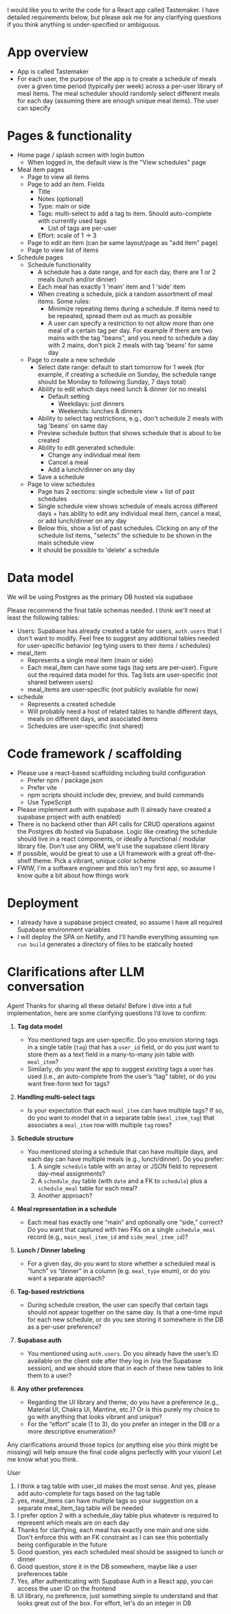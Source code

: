 I would like you to write the code for a React app called Tastemaker. I have detailed requirements below, but please ask me for any clarifying questions if you think anything is under-specified or ambiguous.

# App overview

- App is called Tastemaker
- For each user, the purpose of the app is to create a schedule of meals over a given time period (typically per week) across a per-user library of meal items. The meal scheduler should randomly select different meals for each day (assuming there are enough unique meal items). The user can specify 

# Pages & functionality

- Home page / splash screen with login button
	- When logged in, the default view is the "View schedules" page
- Meal item pages
	- Page to view all items
	- Page to add an item. Fields
		- Title
		- Notes (optional)
		- Type: main or side
		- Tags: multi-select to add a tag to item. Should auto-complete with currently used tags
			- List of tags are per-user
		- Effort: scale of 1 -> 3
	- Page to edit an item (can be same layout/page as "add item" page)
	- Page to view list of items
- Schedule pages
	- Schedule functionality
		- A schedule has a date range, and for each day, there are 1 or 2 meals (lunch and/or dinner)
		- Each meal has exactly 1 'main' item and 1 'side' item
		- When creating a schedule, pick a random assortment of meal items. Some rules:
			- Minimize repeating items during a schedule. If items need to be repeated, spread them out as much as possible
			- A user can specify a restriction to not allow more than one meal of a certain tag per day. For example if there are two mains with the tag "beans", and you need to schedule a day with 2 mains, don't pick 2 meals with tag 'beans' for same day
	- Page to create a new schedule
		- Select date range: default to start tomorrow for 1 week (for example, if creating a schedule on Sunday, the schedule range should be Monday to following Sunday, 7 days total)
		- Ability to edit which days need lunch & dinner (or no meals)
			- Default setting
				- Weekdays: just dinners
				- Weekends: lunches & dinners
		- Ability to select tag restrictions, e.g., don't schedule 2 meals with tag 'beans' on same day
		- Preview schedule button that shows schedule that is about to be created
		- Ability to edit generated schedule:
			- Change any individual meal item
			- Cancel a meal
			- Add a lunch/dinner on any day
		- Save a schedule
	- Page to view schedules
		- Page has 2 sections: single schedule view + list of past schedules
		- Single schedule view shows schedule of meals across different days + has ability to edit any individual meal item, cancel a meal, or add lunch/dinner on any day
		- Below this, show a list of past schedules. Clicking on any of the schedule list items, "selects" the schedule to be shown in the main schedule view
		- It should be possible to 'delete' a schedule

# Data model
We will be using Postgres as the primary DB hosted via supabase

Please recommend the final table schemas needed. I think we'll need at least the following tables:
- Users: Supabase has already created a table for users, `auth.users` that I don't want to modify. Feel free to suggest any additional tables needed for user-specific behavior (eg tying users to their items / schedules)
- meal_item
	- Represents a single meal item (main or side)
	- Each meal_item can have some tags (tag sets are per-user). Figure out the required data model for this. Tag lists are user-specific (not shared between users)
	- meal_items are user-specific (not publicly available for now)
- schedule
	- Represents a created schedule
	- Will probably need a host of related tables to handle different days, meals on different days, and associated items
	- Schedules are user-specific (not shared)


# Code framework / scaffolding
- Please use a react-based scaffolding including build configuration
	- Prefer npm / package.json
	- Prefer vite
	- npm scripts should include dev, preview, and build commands
	- Use TypeScript
- Please implement auth with supabase auth (I already have created a supabase project with auth enabled)
- There is no backend other than API calls for CRUD operations against the Postgres db hosted via Supabase. Logic like creating the schedule should live in a react components, or ideally a functional / modular library file. Don't use any ORM, we'll use the supabase client library
- If possible, would be great to use a UI framework with a great off-the-shelf theme. Pick a vibrant, unique color scheme
- FWIW, I'm a software engineer and this isn't my first app, so assume I know quite a bit about how things work

# Deployment
- I already have a supabase project created, so assume I have all required Supabase environment variables
- I will deploy the SPA on Netlify, and I'll handle everything assuming `npm run build` generates a directory of files to be statically hosted



# Clarifications after LLM conversation

*Agent*
Thanks for sharing all these details! Before I dive into a full implementation, here are some clarifying questions I’d love to confirm:

1. **Tag data model**  
   - You mentioned tags are user-specific. Do you envision storing tags in a single table (`tag`) that has a `user_id` field, or do you just want to store them as a text field in a many-to-many join table with `meal_item`?  
   - Similarly, do you want the app to suggest *existing* tags a user has used (i.e., an auto-complete from the user’s “tag” table), or do you want free-form text for tags?

2. **Handling multi-select tags**  
   - Is your expectation that each `meal_item` can have multiple tags? If so, do you want to model that in a separate table (`meal_item_tag`) that associates a `meal_item` row with multiple `tag` rows?

3. **Schedule structure**  
   - You mentioned storing a schedule that can have multiple days, and each day can have multiple meals (e.g., lunch/dinner). Do you prefer:
     1. A single `schedule` table with an array or JSON field to represent day-meal assignments?  
     2. A `schedule_day` table (with `date` and a FK to `schedule`) plus a `schedule_meal` table for each meal?  
     3. Another approach?

4. **Meal representation in a schedule**  
   - Each meal has exactly one “main” and optionally one “side,” correct? Do you want that captured with two FKs on a single `schedule_meal` record (e.g., `main_meal_item_id` and `side_meal_item_id`)?

5. **Lunch / Dinner labeling**  
   - For a given day, do you want to store whether a scheduled meal is “lunch” vs “dinner” in a column (e.g. `meal_type` enum), or do you want a separate approach?

6. **Tag-based restrictions**  
   - During schedule creation, the user can specify that certain tags should not appear together on the same day. Is that a one-time input for each new schedule, or do you see storing it somewhere in the DB as a per-user preference?

7. **Supabase auth**  
   - You mentioned using `auth.users`. Do you already have the user’s ID available on the client side after they log in (via the Supabase session), and we should store that in each of these new tables to link them to a user?

8. **Any other preferences**  
   - Regarding the UI library and theme, do you have a preference (e.g., Material UI, Chakra UI, Mantine, etc.)? Or is this purely my choice to go with anything that looks vibrant and unique?  
   - For the “effort” scale (1 to 3), do you prefer an integer in the DB or a more descriptive enumeration?

Any clarifications around those topics (or anything else you think might be missing) will help ensure the final code aligns perfectly with your vision! Let me know what you think.

*User*
1. I think a tag table with user_id makes the most sense. And yes, please add auto-complete for tags based on the tag table
2. yes, meal_items can have multiple tags so your suggestion on a separate meal_item_tag table will be needed
3. I prefer option 2 with a schedule_day table plus whatever is required to represent which meals are on each day
4. Thanks for clarifying, each meal has exactly one main and one side. Don't enforce this with an FK constraint as I can see this potentially being configurable in the future
5. Good question, yes each scheduled meal should be assigned to lunch or dinner
6. Good question, store it in the DB somewhere, maybe like a user preferences table
7. Yes, after authenticating with Supabase Auth in a React app, you can access the user ID on the frontend
8. UI library, no preference, just something simple to understand and that looks great out of the box. For effort, let's do an integer in DB

